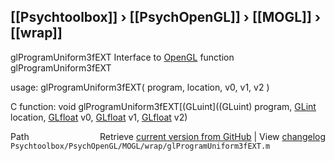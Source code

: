 ## [[Psychtoolbox]] &#8250; [[PsychOpenGL]] &#8250; [[MOGL]] &#8250; [[wrap]]

glProgramUniform3fEXT  Interface to [OpenGL](OpenGL) function glProgramUniform3fEXT  
  
usage:  glProgramUniform3fEXT( program, location, v0, v1, v2 )  
  
C function:  void glProgramUniform3fEXT[(GLuint]((GLuint) program, [GLint](GLint) location, [GLfloat](GLfloat) v0, [GLfloat](GLfloat) v1, [GLfloat](GLfloat) v2)  




<div class="code_header" style="text-align:right;">
  <span style="float:left;">Path&nbsp;&nbsp;</span> <span class="counter">Retrieve <a href=
  "https://raw.github.com/Psychtoolbox-3/Psychtoolbox-3/beta/Psychtoolbox/PsychOpenGL/MOGL/wrap/glProgramUniform3fEXT.m">current version from GitHub</a> | View <a href=
  "https://github.com/Psychtoolbox-3/Psychtoolbox-3/commits/beta/Psychtoolbox/PsychOpenGL/MOGL/wrap/glProgramUniform3fEXT.m">changelog</a></span>
</div>
<div class="code">
  <code>Psychtoolbox/PsychOpenGL/MOGL/wrap/glProgramUniform3fEXT.m</code>
</div>


